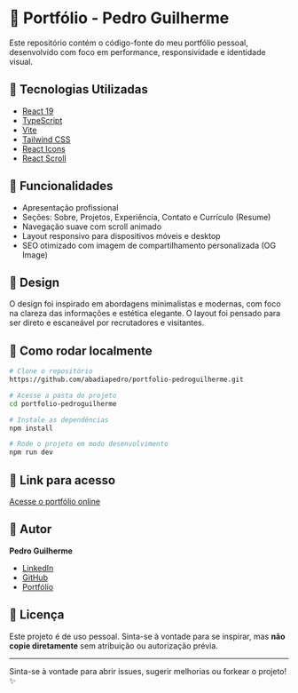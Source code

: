 # 📌 Portfólio - Pedro Guilherme

Este repositório contém o código-fonte do meu portfólio pessoal, desenvolvido com foco em performance, responsividade e identidade visual.

## 🚀 Tecnologias Utilizadas
- [React 19](https://reactjs.org/)
- [TypeScript](https://www.typescriptlang.org/)
- [Vite](https://vitejs.dev/)
- [Tailwind CSS](https://tailwindcss.com/)
- [React Icons](https://react-icons.github.io/react-icons)
- [React Scroll](https://www.npmjs.com/package/react-scroll)

## 📍 Funcionalidades
- Apresentação profissional
- Seções: Sobre, Projetos, Experiência, Contato e Currículo (Resume)
- Navegação suave com scroll animado
- Layout responsivo para dispositivos móveis e desktop
- SEO otimizado com imagem de compartilhamento personalizada (OG Image)

## 🎨 Design
O design foi inspirado em abordagens minimalistas e modernas, com foco na clareza das informações e estética elegante. O layout foi pensado para ser direto e escaneável por recrutadores e visitantes.

## 📂 Como rodar localmente
```bash
# Clone o repositório
https://github.com/abadiapedro/portfolio-pedroguilherme.git

# Acesse a pasta do projeto
cd portfolio-pedroguilherme

# Instale as dependências
npm install

# Rode o projeto em modo desenvolvimento
npm run dev
```

## 🔗 Link para acesso
[Acesse o portfólio online](https://abadiapedro.vercel.app/)

## 🌟 Autor
**Pedro Guilherme**
- [LinkedIn](https://www.linkedin.com/in/pedro-guilherme-dev/)
- [GitHub](https://github.com/abadiapedro)
- [Portfólio](https://abadiapedro.vercel.app/)

## 📄 Licença
Este projeto é de uso pessoal. Sinta-se à vontade para se inspirar, mas **não copie diretamente** sem atribuição ou autorização prévia.

---

Sinta-se à vontade para abrir issues, sugerir melhorias ou forkear o projeto! ✨